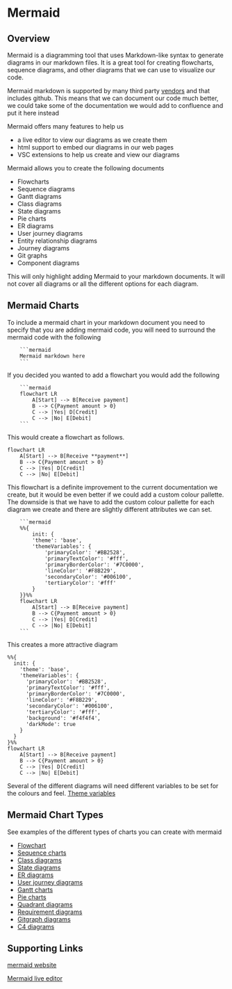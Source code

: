 # Mermaid 

## Overview

Mermaid is a diagramming tool that uses Markdown-like syntax to generate diagrams in our markdown files. It is a great tool for creating flowcharts, sequence diagrams, and other diagrams that we can use to visualize our code.

Mermaid markdown is supported by many third party [vendors](https://mermaid.js.org/ecosystem/integrations.html) and that includes github. This means that we can document our code much better, we could take some of the documentation we would add to confluence and put it here instead

Mermaid offers many features to help us
- a live editor to view our diagrams as we create them
- html support to embed our diagrams in our web pages
- VSC extensions to help us create and view our diagrams

Mermaid allows you to create the following documents
- Flowcharts
- Sequence diagrams
- Gantt diagrams
- Class diagrams
- State diagrams
- Pie charts
- ER diagrams
- User journey diagrams
- Entity relationship diagrams
- Journey diagrams
- Git graphs
- Component diagrams

This will only highlight adding Mermaid to your markdown documents. It will not cover all diagrams or all the different options for each diagram.

## Mermaid Charts

To include a mermaid chart in your markdown document you need to specify that you are adding mermaid code, you will need to surround the mermaid code with the following

        ```mermaid
        Mermaid markdown here
        ```

If you decided you wanted to add a flowchart you would add the following

        ```mermaid
        flowchart LR
            A[Start] --> B[Receive payment]
            B --> C{Payment amount > 0}
            C --> |Yes| D[Credit]
            C --> |No| E[Debit]
        ```

This would create a flowchart as follows.

```mermaid
flowchart LR
    A[Start] --> B[Receive **payment**]
    B --> C{Payment amount > 0}
    C --> |Yes| D[Credit]
    C --> |No| E[Debit]
```

This flowchart is a definite improvement to the current documentation we create, but it would be even better if we could add a custom colour pallette. The downside is that we have to add the custom colour pallette for each diagram we create and there are slightly different attributes we can set.

        ```mermaid
        %%{
            init: {
            'theme': 'base',
            'themeVariables': {
                'primaryColor': '#BB2528',
                'primaryTextColor': '#fff',
                'primaryBorderColor': '#7C0000',
                'lineColor': '#F8B229',
                'secondaryColor': '#006100',
                'tertiaryColor': '#fff'
            }
        }}%%
        flowchart LR
            A[Start] --> B[Receive payment]
            B --> C{Payment amount > 0}
            C --> |Yes| D[Credit]
            C --> |No| E[Debit]
        ```

This creates a more attractive diagram

```mermaid
%%{
  init: {
    'theme': 'base',
    'themeVariables': {
      'primaryColor': '#BB2528',
      'primaryTextColor': '#fff',
      'primaryBorderColor': '#7C0000',
      'lineColor': '#F8B229',
      'secondaryColor': '#006100',
      'tertiaryColor': '#fff',
      'background': '#f4f4f4',
      'darkMode': true
    }
  }
}%%
flowchart LR
    A[Start] --> B[Receive payment]
    B --> C{Payment amount > 0}
    C --> |Yes| D[Credit]
    C --> |No| E[Debit]
```

Several of the different diagrams will need different variables to be set for the colours and feel. 
[Theme variables](https://mermaid.js.org/config/theming.html#theme-variables-reference-table)

## Mermaid Chart Types

See examples of the different types of charts you can create with mermaid

- [Flowchart](https://github.com/ShareMyWebStuff/mermaid-presentation/blob/main/1-FLOWCHARTS.md)
- [Sequence charts](https://github.com/ShareMyWebStuff/mermaid-presentation/blob/main/2-SEQUENCE.md)
- [Class diagrams](https://github.com/ShareMyWebStuff/mermaid-presentation/blob/main/3-CLASS.md)
- [State diagrams](https://github.com/ShareMyWebStuff/mermaid-presentation/blob/main/4-STATE.md)
- [ER diagrams](https://github.com/ShareMyWebStuff/mermaid-presentation/blob/main/5-ERD.md)
- [User journey diagrams](https://github.com/ShareMyWebStuff/mermaid-presentation/blob/main/6-USER_JOURNEY.md)
- [Gantt charts](https://github.com/ShareMyWebStuff/mermaid-presentation/blob/main/7-GANTT.md)
- [Pie charts](https://github.com/ShareMyWebStuff/mermaid-presentation/blob/main/8-PIE.md)
- [Quadrant diagrams](https://github.com/ShareMyWebStuff/mermaid-presentation/blob/main/9-QUADRANT.md)
- [Requirement diagrams](https://github.com/ShareMyWebStuff/mermaid-presentation/blob/main/10-REQUIREMENT.md)
- [Gitgraph diagrams](https://github.com/ShareMyWebStuff/mermaid-presentation/blob/main/11-GITGRAPH.md)
- [C4 diagrams](https://github.com/ShareMyWebStuff/mermaid-presentation/blob/main/12-C4.md)


## Supporting Links

[mermaid website](https://mermaid-js.github.io/mermaid/#/)

[Mermaid live editor](https://mermaid.live/edit#pako:eNplUU1PwzAM_Ssm507cK1QEQoB24LBde3ETr4lI45A6oGrafydtxDQJn6z3Efs5Z6XZkGrVTF-ZgqYXh2PCqQ9QKmISp13EIPDknab_8DMPFdz4Xdft2YYW3sl7hrVvwPIPYCJYOD9WrWeORYJerLakPyu61uq4PvLqRiuAI7owC9glsrYcTHJYDRRMbT5YCNKm5hNU8wHFcUAPYjkXZoaHId13MdE3On9Xjdu4Mm9bvoW3RCi3VNeVfCXNmmDgLDcZCrG7brpn7xcYmc3mVo2aKE3oTLnseUV6JZYm6lVbWkMnzF561YdLkWIWPi5Bq1ZSpkblaFD-PqKCl18UC4uC)




